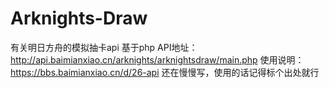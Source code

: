 # Arknights-Draw
有关明日方舟的模拟抽卡api
基于php
API地址：http://api.baimianxiao.cn/arknights/arknightsdraw/main.php
使用说明：https://bbs.baimianxiao.cn/d/26-api
还在慢慢写，使用的话记得标个出处就行
